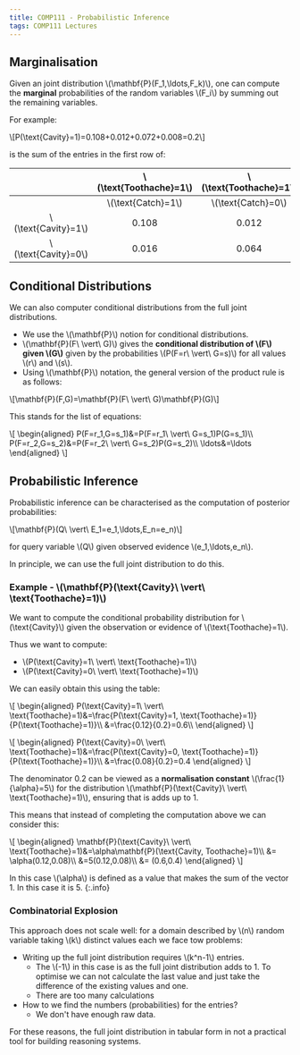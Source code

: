 ```yaml
---
title: COMP111 - Probabilistic Inference
tags: COMP111 Lectures
---
```

## Marginalisation
Given an joint distribution &#92;(\mathbf{P}(F_1,\ldots,F_k)&#92;), one can compute the **marginal** probabilities of the random variables &#92;(F_i&#92;) by summing out the remaining variables.

For example:

&#92;[P(\text{Cavity}=1)=0.108+0.012+0.072+0.008=0.2&#92;]

is the sum of the entries in the first row of:

| | &#92;(\text{Toothache}=1&#92;) | &#92;(\text{Toothache}=1&#92;) | &#92;(\text{Toothache}=0&#92;) | &#92;(\text{Toothache}=0&#92;) |
| :-: | :-: | :-: | :-: | :-: |
| | &#92;(\text{Catch}=1&#92;) |  &#92;(\text{Catch}=0&#92;) |  &#92;(\text{Catch}=1&#92;) |  &#92;(\text{Catch}=0&#92;) | 
| &#92;(\text{Cavity}=1&#92;) | 0.108 | 0.012 | 0.072 | 0.008 |
| &#92;(\text{Cavity}=0&#92;) | 0.016 | 0.064 | 0.144 | 0.576 |

## Conditional Distributions
We can also computer conditional distributions from the full joint distributions.

* We use the &#92;(\mathbf{P}&#92;) notion for conditional distributions.
* &#92;(\mathbf{P}(F\ \vert\  G)&#92;) gives the **conditional distribution of &#92;(F&#92;) given &#92;(G&#92;)** given by the probabilities &#92;(P(F=r\ \vert\  G=s)&#92;) for all values &#92;(r&#92;) and &#92;(s&#92;).
* Using &#92;(\mathbf{P}&#92;) notation, the general version of the product rule is as follows:

&#92;[\mathbf{P}(F,G)=\mathbf{P}(F\ \vert\ G)\mathbf{P}(G)&#92;]

This stands for the list of equations:

&#92;[
\begin{aligned}
P(F=r_1,G=s_1)&=P(F=r_1\ \vert\ G=s_1)P(G=s_1)&#92;&#92;
P(F=r_2,G=s_2)&=P(F=r_2\ \vert\ G=s_2)P(G=s_2)&#92;&#92;
\ldots&=\ldots
\end{aligned}
&#92;]

## Probabilistic Inference
Probabilistic inference can be characterised as the computation of posterior probabilities:

&#92;[\mathbf{P}(Q\ \vert\ E_1=e_1,\ldots,E_n=e_n)&#92;]

for query variable &#92;(Q&#92;) given observed evidence &#92;(e_1,\ldots,e_n&#92;).

In principle, we can use the full joint distribution to do this.

### Example - &#92;(\mathbf{P}(\text{Cavity}\ \vert\ \text{Toothache}=1)&#92;)
We want to compute the conditional probability distribution for &#92;(\text{Cavity}&#92;) given the observation or evidence of &#92;(\text{Toothache}=1&#92;).

Thus we want to compute:

* &#92;(P(\text{Cavity}=1\ \vert\ \text{Toothache}=1)&#92;)
* &#92;(P(\text{Cavity}=0\ \vert\ \text{Toothache}=1)&#92;)

We can easily obtain this using the table:

&#92;[
\begin{aligned}
P(\text{Cavity}=1\ \vert\ \text{Toothache}=1)&=\frac{P(\text{Cavity}=1, \text{Toothache}=1)}{P(\text{Toothache}=1)}&#92;&#92;
&=\frac{0.12}{0.2}=0.6&#92;&#92;
\end{aligned}
&#92;]

&#92;[
\begin{aligned}
P(\text{Cavity}=0\ \vert\ \text{Toothache}=1)&=\frac{P(\text{Cavity}=0, \text{Toothache}=1)}{P(\text{Toothache}=1)}&#92;&#92;
&=\frac{0.08}{0.2}=0.4
\end{aligned}
&#92;]

The denominator 0.2 can be viewed as a **normalisation constant** &#92;(\frac{1}{\alpha}=5&#92;) for the distribution &#92;(\mathbf{P}(\text{Cavity}\ \vert\ \text{Toothache}=1)&#92;), ensuring that is adds up to 1.

This means that instead of completing the computation above we can consider this:

&#92;[
\begin{aligned}
\mathbf{P}(\text{Cavity}\ \vert\ \text{Toothache}=1)&=\alpha\mathbf{P}(\text{Cavity, Toothache}=1)&#92;&#92;
&= \alpha(0.12,0.08)&#92;&#92;
&=5(0.12,0.08)&#92;&#92;
&= (0.6,0.4)
\end{aligned}
&#92;]

In this case &#92;(\alpha&#92;) is defined as a value that makes the sum of the vector 1. In this case it is 5.
{:.info}

### Combinatorial Explosion
This approach does not scale well: for a domain described by &#92;(n&#92;) random variable taking &#92;(k&#92;) distinct values each we face tow problems:

* Writing up the full joint distribution requires &#92;(k^n-1&#92;) entries.
	* The &#92;(-1&#92;) in this case is as the full joint distribution adds to 1. To optimise we can not calculate the last value and just take the difference of the existing values and one.
	* There are too many calculations
* How to we find the numbers (probabilities) for the entries?
	* We don't have enough raw data.

For these reasons, the full joint distribution in tabular form in not a practical tool for building reasoning systems.

